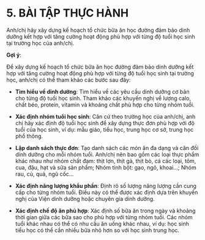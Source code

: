 # 5. BÀI TẬP THỰC HÀNH

Anh/chị hãy xây dựng kế hoạch tổ chức bữa ăn học đường đảm bảo dinh dưỡng kết hợp với tăng cường hoạt động phù hợp với từng độ tuổi học sinh tại trường học của anh/chị.

**Gợi ý**:

Để xây dựng kế hoạch tổ chức bữa ăn học đường đảm bảo dinh dưỡng kết hợp với tăng cường hoạt động phù hợp với từng độ tuổi học sinh tại trường học, anh/chị có thể tham khảo các bước sau đây:

- **Tìm hiểu về dinh dưỡng**: Tìm hiểu về các yêu cầu dinh dưỡng cơ bản cho từng độ tuổi học sinh. Tham khảo các khuyến nghị về lượng calo, chất béo, protein, vitamin và khoáng chất phù hợp cho từng nhóm tuổi.

- **Xác định nhóm tuổi học sinh**: Căn cứ theo trường học của anh/chị, anh chị hãy xác định độ tuổi học sinh để xây dựng thực đơn phù hợp với độ tuổi của học sinh, ví dụ: mẫu giáo, tiểu học, trung học cơ sở, trung học phổ thông.

- **Lập danh sách thực đơn**: Tạo danh sách các món ăn đa dạng và cân đối dinh dưỡng cho mỗi nhóm tuổi. Anh/chị nên bao gồm các loại thực phẩm khác nhau như nhóm chất đạm: thịt lợn, thịt gà, thịt bò, cá các loại, tôm, cua, đậu, hạt và sữa sản phẩm; Nhóm tinh bột: gạo, ngô, khoai...; Nhóm rau, củ, quả, ngũ cốc...

- **Xác định năng lượng khẩu phần**: Định rõ số lượng năng lượng cần cung cấp cho từng nhóm tuổi. Điều này có thể được xác định dựa trên khuyến nghị của Viện dinh dưỡng hoặc chuyên gia dinh dưỡng.

- **Xác định chế độ ăn phù hợp**: Xác định số bữa ăn trong ngày và khoảng thời gian giữa các bữa sao cho phù hợp với từng nhóm tuổi. Các nhóm tuổi khác nhau có thể có nhu cầu ăn uống khác nhau, ví dụ: học sinh tiểu học có thể cần nhiều bữa nhỏ hơn so với học sinh trung học.
